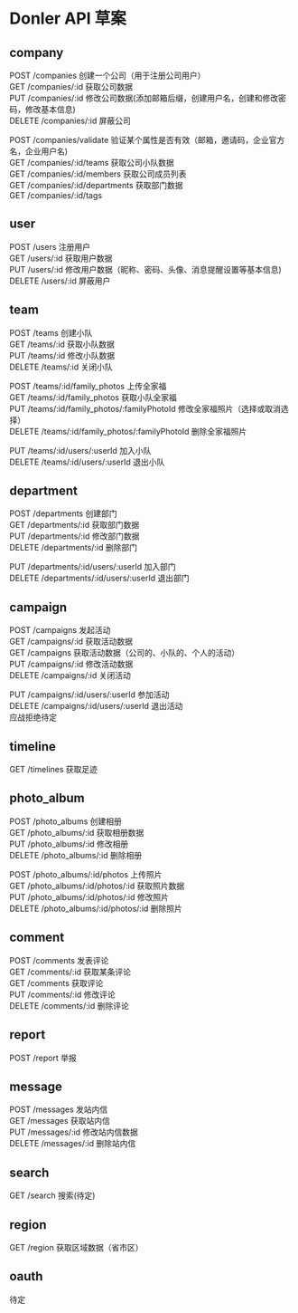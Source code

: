 # Donler API 草案
## company
POST /companies 创建一个公司（用于注册公司用户）  
GET /companies/:id 获取公司数据  
PUT /companies/:id 修改公司数据(添加邮箱后缀，创建用户名，创建和修改密码，修改基本信息)  
DELETE /companies/:id 屏蔽公司  

POST /companies/validate 验证某个属性是否有效（邮箱，邀请码，企业官方名，企业用户名)  
GET /companies/:id/teams 获取公司小队数据  
GET /companies/:id/members 获取公司成员列表  
GET /companies/:id/departments 获取部门数据  
GET /companies/:id/tags  

## user
POST /users 注册用户  
GET /users/:id 获取用户数据  
PUT /users/:id 修改用户数据（昵称、密码、头像、消息提醒设置等基本信息)  
DELETE /users/:id 屏蔽用户  

## team
POST /teams 创建小队  
GET /teams/:id 获取小队数据  
PUT /teams/:id 修改小队数据  
DELETE /teams/:id 关闭小队  

POST /teams/:id/family_photos 上传全家福  
GET /teams/:id/family_photos 获取小队全家福  
PUT /teams/:id/family_photos/:familyPhotoId 修改全家福照片（选择或取消选择）  
DELETE /teams/:id/family_photos/:familyPhotoId 删除全家福照片  

PUT /teams/:id/users/:userId 加入小队  
DELETE /teams/:id/users/:userId 退出小队  

## department
POST /departments 创建部门  
GET /departments/:id 获取部门数据  
PUT /departments/:id 修改部门数据  
DELETE /departments/:id 删除部门  

PUT /departments/:id/users/:userId 加入部门  
DELETE /departments/:id/users/:userId 退出部门  

## campaign
POST /campaigns 发起活动  
GET /campaigns/:id 获取活动数据  
GET /campaigns 获取活动数据（公司的、小队的、个人的活动）  
PUT /campaigns/:id 修改活动数据  
DELETE /campaigns/:id 关闭活动  

PUT /campaigns/:id/users/:userId 参加活动  
DELETE /campaigns/:id/users/:userId 退出活动  
应战拒绝待定

## timeline
GET /timelines 获取足迹

## photo_album
POST /photo_albums 创建相册  
GET /photo_albums/:id 获取相册数据  
PUT /photo_albums/:id 修改相册  
DELETE /photo_albums/:id 删除相册  

POST /photo_albums/:id/photos 上传照片  
GET /photo_albums/:id/photos/:id 获取照片数据  
PUT /photo_albums/:id/photos/:id 修改照片  
DELETE /photo_albums/:id/photos/:id 删除照片  

## comment
POST /comments 发表评论  
GET /comments/:id 获取某条评论  
GET /comments 获取评论  
PUT /comments/:id 修改评论  
DELETE /comments/:id 删除评论  

## report
POST /report 举报  

## message
POST /messages 发站内信  
GET /messages 获取站内信  
PUT /messages/:id 修改站内信数据  
DELETE /messages/:id 删除站内信  

## search
GET /search 搜索(待定)  

## region
GET /region 获取区域数据（省市区）  

## oauth
待定  
